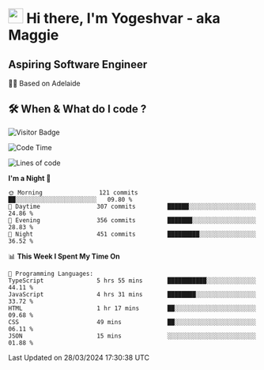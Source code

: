 <h1><img src="https://emojis.slackmojis.com/emojis/images/1531849430/4246/blob-sunglasses.gif?1531849430" width="30"/> Hi there, I'm Yogeshvar - aka Maggie</h1>

## Aspiring Software Engineer
🏂🏻  Based on Adelaide 

## 🛠 When & What do I code ?  

![Visitor Badge](https://visitor-badge.feriirawann.repl.co?username=yogeshvar&repo=yogeshvar&label=Visitors&style=plastic&color=%23457BFF&contentType=svg)

<!--START_SECTION:waka-->
![Code Time](http://img.shields.io/badge/Code%20Time-2%2C787%20hrs%207%20mins-blue)

![Lines of code](https://img.shields.io/badge/From%20Hello%20World%20I%27ve%20Written-4.1%20million%20lines%20of%20code-blue)

**I'm a Night 🦉** 

```text
🌞 Morning                121 commits         ██░░░░░░░░░░░░░░░░░░░░░░░   09.80 % 
🌆 Daytime                307 commits         ██████░░░░░░░░░░░░░░░░░░░   24.86 % 
🌃 Evening                356 commits         ███████░░░░░░░░░░░░░░░░░░   28.83 % 
🌙 Night                  451 commits         █████████░░░░░░░░░░░░░░░░   36.52 % 
```


📊 **This Week I Spent My Time On** 

```text
💬 Programming Languages: 
TypeScript               5 hrs 55 mins       ███████████░░░░░░░░░░░░░░   44.11 % 
JavaScript               4 hrs 31 mins       ████████░░░░░░░░░░░░░░░░░   33.72 % 
HTML                     1 hr 17 mins        ██░░░░░░░░░░░░░░░░░░░░░░░   09.68 % 
CSS                      49 mins             ██░░░░░░░░░░░░░░░░░░░░░░░   06.11 % 
JSON                     15 mins             ░░░░░░░░░░░░░░░░░░░░░░░░░   01.88 % 
```


 Last Updated on 28/03/2024 17:30:38 UTC
<!--END_SECTION:waka-->
